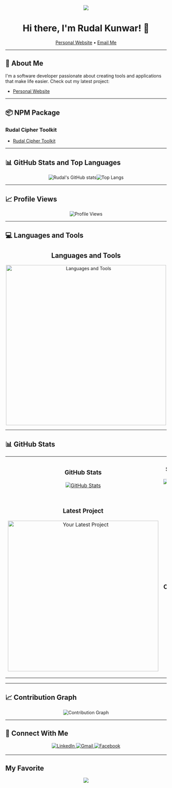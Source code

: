 <!-- Header Image -->
<p align="center">
  <img src="https://capsule-render.vercel.app/api?type=waving&color=gradient&height=100&section=header"/>
</p>

<h1 align="center">Hi there, I'm Rudal Kunwar! 👋</h1>
<p align="center">
  <a href="https://www.rudalkunwar.com.np/">Personal Website</a> •
  <a href="mailto:ruzalkunwar@gmail.com">Email Me</a>
</p>

---

## 🚀 About Me

I'm a software developer passionate about creating tools and applications that make life easier. Check out my latest project:

- [Personal Website](https://www.rudalkunwar.com.np/)

---

## 📦 NPM Package
### Rudal Cipher Toolkit

- [Rudal Cipher Toolkit](https://www.npmjs.com/package/rudal-cipher-toolkit)

---

## 📊 GitHub Stats and Top Languages

<div style="display: flex; justify-content: center; align-items: center;">
  <img src="https://github-readme-stats.vercel.app/api?username=rudalkunwar&show_icons=true&theme=radical" alt="Rudal's GitHub stats" />
  <br/>
  <div style="height:10px"></div>
  <img src="https://github-readme-stats.vercel.app/api/top-langs/?username=rudalkunwar&layout=compact&theme=radical" alt="Top Langs" />
</div>

---

## 📈 Profile Views

<p align="center">
  <img src="https://komarev.com/ghpvc/?username=rudalkunwar&color=blue" alt="Profile Views" />
</p>

---

## 💻 Languages and Tools

<h2 align="center">Languages and Tools</h2>
<p align="center">
  <img width="500px" src="https://skillicons.dev/icons?i=html,css,tailwindcss,javascript,python,laravel,mongodb,firebase,mysql,sqlite,react,nodejs,express,c,java,nextjs&perline=5" alt="Languages and Tools" />
</p>

---

## 📊 GitHub Stats

<table width="100%">
  <tr>
    <td width="50%">
      <h3 align="center"><strong>GitHub Stats</strong></h3>
      <p align="center">
        <a href="https://github.com/rudalkunwar">
          <img align="center" src="https://github-readme-stats.vercel.app/api?username=rudalkunwar&count_private=true&show_icons=true&theme=nightowl&bg_color=0,000000,441350&title_color=c56a90&text_color=ffffff&rank_icon=github&hide=prs,issues,contribs&show=reviews,prs_merged,prs_merged_percentage" alt="GitHub Stats" />
        </a>
      </p>
    </td>
   <td width="50%">
  <h3 align="center"><strong>Streak Stats</strong></h3>
  <p align="center">
    <a href="https://git.io/streak-stats">
      <img src="https://streak-stats.demolab.com/?user=rudalkunwar" alt="GitHub Streak Stats">
    </a>
  </p>
</td>
  </tr>
  <tr>
    <td width="50%">
      <h3 align="center"><strong>Latest Project</strong></h3>
      <p align="center">
        <a href="https://github.com/rudalkunwar/rudal-cipher-toolkit">
          <img align="center" width="470" src="https://github-readme-stats.vercel.app/api/pin/?username=rudalkunwar&repo=rudal-cipher-toolkit&theme=nightowl&show_owner=true&bg_color=0,000000,441350&title_color=c56a90&text_color=ffffff" alt="Your Latest Project" />
        </a>
      </p>
    </td>
    <td width="50%">
      <h3 align="center"><strong>Top Contributions</strong></h3>
      <p align="center">
        <a href="https://github.com/rudalkunwar">
          <img align="center" src="https://github-contributor-stats.vercel.app/api?username=rudalkunwar&limit=3&theme=nightowl&show_owner=true&combine_all_yearly_contributions=false&bg_color=0,000000,441350&title_color=c56a90&text_color=ffffff" alt="Top Repo" />
        </a>
      </p>
    </td>
  </tr>
</table>

---

## 📈 Contribution Graph

<p align="center">
  <img src="https://github-readme-activity-graph.vercel.app/graph?username=rudalkunwar&bg_color=220a28&color=ffffff&line=c56a90&point=ffeb95&area=false&hide_border=false" alt="Contribution Graph" />
</p>

---

## 🤝 Connect With Me

<p align="center">
  <a href="https://np.linkedin.com/in/rudal-kunwar-4561bb260" target="_blank">
    <img src="https://img.shields.io/badge/linkedin-%231E77B5.svg?&style=for-the-badge&logo=linkedin&logoColor=white" alt="LinkedIn" style="margin-bottom: 5px;" />
  </a>
  <a href="mailto:ruzalkunwar@gmail.com" target="_blank">
    <img src="https://img.shields.io/badge/Gmail-D14836?style=for-the-badge&logo=gmail&logoColor=white" alt="Gmail" style="margin-bottom: 5px;" />
  </a>
  <a href="https://www.facebook.com/kuns.ruzal" target="_blank">
    <img src="https://img.shields.io/badge/Facebook-1877F2?style=for-the-badge&logo=facebook&logoColor=white" alt="Facebook" style="margin-bottom: 5px;" />
  </a>
</p>

---

## My Favorite 
<p align="center">
  <img src="https://capsule-render.vercel.app/api?type=waving&color=gradient&height=65&section=footer"/>
</p>

